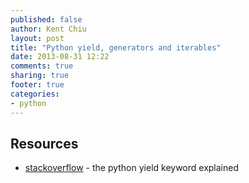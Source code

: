 ```yaml
---
published: false
author: Kent Chiu
layout: post
title: "Python yield, generators and iterables"
date: 2013-08-31 12:22
comments: true
sharing: true
footer: true
categories:
- python 
---
```



Resources 
---------
- [stackoverflow](http://stackoverflow.com/questions/231767/the-python-yield-keyword-explained) - the python yield keyword explained
